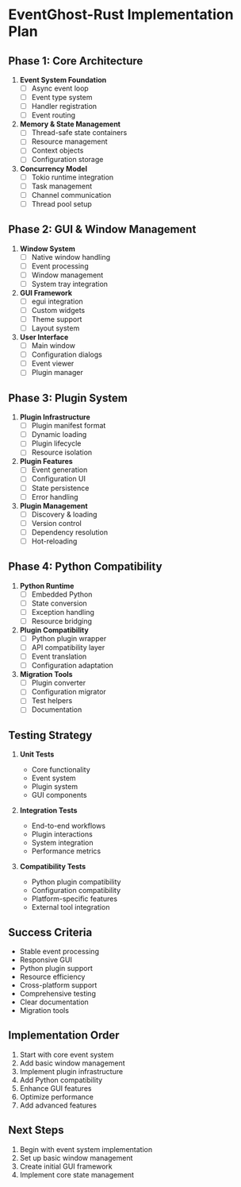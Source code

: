 # EventGhost-Rust Implementation Plan

## Phase 1: Core Architecture
1. **Event System Foundation**
   - [ ] Async event loop
   - [ ] Event type system
   - [ ] Handler registration
   - [ ] Event routing

2. **Memory & State Management**
   - [ ] Thread-safe state containers
   - [ ] Resource management
   - [ ] Context objects
   - [ ] Configuration storage

3. **Concurrency Model**
   - [ ] Tokio runtime integration
   - [ ] Task management
   - [ ] Channel communication
   - [ ] Thread pool setup

## Phase 2: GUI & Window Management
1. **Window System**
   - [ ] Native window handling
   - [ ] Event processing
   - [ ] Window management
   - [ ] System tray integration

2. **GUI Framework**
   - [ ] egui integration
   - [ ] Custom widgets
   - [ ] Theme support
   - [ ] Layout system

3. **User Interface**
   - [ ] Main window
   - [ ] Configuration dialogs
   - [ ] Event viewer
   - [ ] Plugin manager

## Phase 3: Plugin System
1. **Plugin Infrastructure**
   - [ ] Plugin manifest format
   - [ ] Dynamic loading
   - [ ] Plugin lifecycle
   - [ ] Resource isolation

2. **Plugin Features**
   - [ ] Event generation
   - [ ] Configuration UI
   - [ ] State persistence
   - [ ] Error handling

3. **Plugin Management**
   - [ ] Discovery & loading
   - [ ] Version control
   - [ ] Dependency resolution
   - [ ] Hot-reloading

## Phase 4: Python Compatibility
1. **Python Runtime**
   - [ ] Embedded Python
   - [ ] State conversion
   - [ ] Exception handling
   - [ ] Resource bridging

2. **Plugin Compatibility**
   - [ ] Python plugin wrapper
   - [ ] API compatibility layer
   - [ ] Event translation
   - [ ] Configuration adaptation

3. **Migration Tools**
   - [ ] Plugin converter
   - [ ] Configuration migrator
   - [ ] Test helpers
   - [ ] Documentation

## Testing Strategy
1. **Unit Tests**
   - Core functionality
   - Event system
   - Plugin system
   - GUI components

2. **Integration Tests**
   - End-to-end workflows
   - Plugin interactions
   - System integration
   - Performance metrics

3. **Compatibility Tests**
   - Python plugin compatibility
   - Configuration compatibility
   - Platform-specific features
   - External tool integration

## Success Criteria
- Stable event processing
- Responsive GUI
- Python plugin support
- Resource efficiency
- Cross-platform support
- Comprehensive testing
- Clear documentation
- Migration tools

## Implementation Order
1. Start with core event system
2. Add basic window management
3. Implement plugin infrastructure
4. Add Python compatibility
5. Enhance GUI features
6. Optimize performance
7. Add advanced features

## Next Steps
1. Begin with event system implementation
2. Set up basic window management
3. Create initial GUI framework
4. Implement core state management 